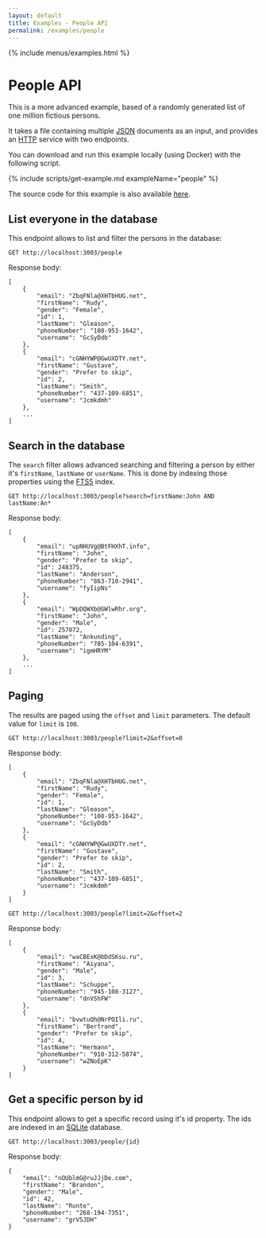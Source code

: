 ```yaml
---
layout: default
title: Examples - People API
permalink: /examples/people
---
```


{% include menus/examples.html %}

# People API

This is a more advanced example, based of a randomly generated list of one million fictious persons.

It takes a file containing multiple [JSON](/documentation/inputs#json) documents as an input, and provides an [HTTP](/documentation/services#http) service with two endpoints.

You can download and run this example locally (using Docker) with the following script.

{% include scripts/get-example.md exampleName="people" %}

The source code for this example is also available [here](https://github.com/rodb-io/rodb/tree/master/examples/people).

## List everyone in the database

This endpoint allows to list and filter the persons in the database:

`GET http://localhost:3003/people`

Response body:

```
[
	{
		"email": "ZbqFNla@XHTbHUG.net",
		"firstName": "Rudy",
		"gender": "Female",
		"id": 1,
		"lastName": "Gleason",
		"phoneNumber": "108-953-1642",
		"username": "GcSyDdb"
	},
	{
		"email": "cGNHYWP@GwUXDTY.net",
		"firstName": "Gustave",
		"gender": "Prefer to skip",
		"id": 2,
		"lastName": "Smith",
		"phoneNumber": "437-109-6851",
		"username": "Jcmkdmh"
	},
	...
]
```

## Search in the database

The `search` filter allows advanced searching and filtering a person by either it's `firstName`, `lastName` or `userName`. This is done by indexing those properties using the [FTS5](/documentation/indexes#fts5) index.

`GET http://localhost:3003/people?search=firstName:John AND lastName:An*`

Response body:

```
[
	{
		"email": "upNHUVg@BtFHXhT.info",
		"firstName": "John",
		"gender": "Prefer to skip",
		"id": 248375,
		"lastName": "Anderson",
		"phoneNumber": "863-710-2941",
		"username": "fyIipNs"
	},
	{
		"email": "WpDQWXb@GWlwRhr.org",
		"firstName": "John",
		"gender": "Male",
		"id": 257072,
		"lastName": "Ankunding",
		"phoneNumber": "785-104-6391",
		"username": "igmHRYM"
	},
	...
]
```

## Paging

The results are paged using the `offset` and `limit` parameters. The default value for `limit` is `100`.

`GET http://localhost:3003/people?limit=2&offset=0`

Response body:

```
[
	{
		"email": "ZbqFNla@XHTbHUG.net",
		"firstName": "Rudy",
		"gender": "Female",
		"id": 1,
		"lastName": "Gleason",
		"phoneNumber": "108-953-1642",
		"username": "GcSyDdb"
	},
	{
		"email": "cGNHYWP@GwUXDTY.net",
		"firstName": "Gustave",
		"gender": "Prefer to skip",
		"id": 2,
		"lastName": "Smith",
		"phoneNumber": "437-109-6851",
		"username": "Jcmkdmh"
	}
]
```

`GET http://localhost:3003/people?limit=2&offset=2`

Response body:

```
[
	{
		"email": "waCBExK@bDdSKsu.ru",
		"firstName": "Aiyana",
		"gender": "Male",
		"id": 3,
		"lastName": "Schuppe",
		"phoneNumber": "945-108-3127",
		"username": "dnVShFW"
	},
	{
		"email": "bvwtuQh@NrPOIli.ru",
		"firstName": "Bertrand",
		"gender": "Prefer to skip",
		"id": 4,
		"lastName": "Hermann",
		"phoneNumber": "910-312-5874",
		"username": "wZNoEpK"
	}
]
```

## Get a specific person by id

This endpoint allows to get a specific record using it's id property.
The ids are indexed in an [SQLite](/documentation/indexes#sqlite) database.

`GET http://localhost:3003/people/{id}`

Response body:

```
{
	"email": "nOUblmG@ruJJjDe.com",
	"firstName": "Brandon",
	"gender": "Male",
	"id": 42,
	"lastName": "Runte",
	"phoneNumber": "268-194-7351",
	"username": "grVSJDH"
}
```
